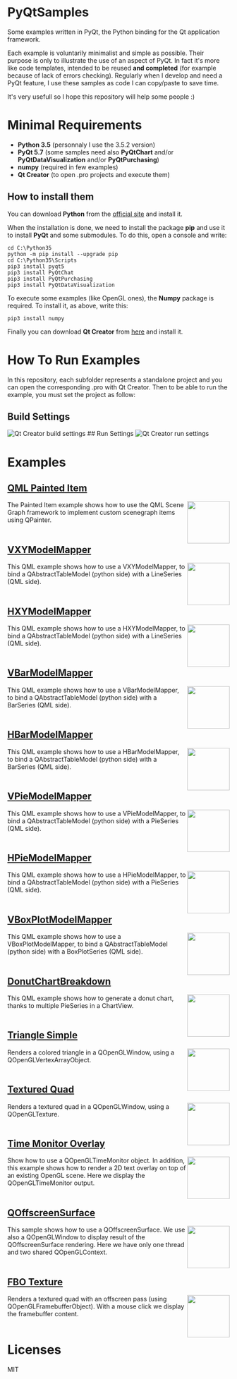# PyQtSamples
Some examples written in PyQt, the Python binding for the Qt application framework.

Each example is voluntarily minimalist and simple as possible. Their purpose is only to illustrate the use of an aspect of PyQt.
In fact it's more like code templates, intended to be reused **and completed** (for example because of lack of errors checking). Regularly when I develop and need a PyQt feature, I use these samples as code I can copy/paste to save time. 

It's very usefull so I hope this repository will help some people :)

# Minimal Requirements
- **Python 3.5** (personnaly I use the 3.5.2 version)
- **PyQt 5.7** (some samples need also **PyQtChart** and/or **PyQtDataVisualization** and/or **PyQtPurchasing**)
- **numpy** (required in few examples)
- **Qt Creator** (to open .pro projects and execute them)

## How to install them
You can download **Python** from the [official site](https://www.python.org/downloads/) and install it.

When the installation is done, we need to install the package **pip** and use it to install **PyQt** and some submodules.
To do this, open a console and write:
```
cd C:\Python35
python -m pip install --upgrade pip
cd C:\Python35\Scripts
pip3 install pyqt5
pip3 install PyQtChat
pip3 install PyQtPurchasing
pip3 install PyQtDataVisualization
``` 

To execute some examples (like OpenGL ones), the **Numpy** package is required. To install it, as above, write this:

```
pip3 install numpy
```

Finally you can download **Qt Creator** from [here](https://www.qt.io/download-open-source/#section-2) and install it.

# How To Run Examples
In this repository, each subfolder represents a standalone project and you can open the corresponding .pro with Qt Creator. Then to be able to run the example, you must set the project as follow:

## Build Settings
<img src="./Screenshots/qt_creator_build_settings.png" alt="Qt Creator build settings">
## Run Settings
<img src="./Screenshots/qt_creator_run_settings.png" alt="Qt Creator run settings">

# Examples
## [QML Painted Item](PyQt5/qml_painted_item/)
<img src="./Screenshots/qml_painted_item.png" height="96px" align="right">
The Painted Item example shows how to use the QML Scene Graph framework to implement custom scenegraph items using QPainter.
<br><br>

## [VXYModelMapper](PyQt5/vxymodelmapper/)
<img src="./Screenshots/line_series.png" height="96px" align="right">
This QML example shows how to use a VXYModelMapper, to bind a QAbstractTableModel (python side) with a LineSeries (QML side).
<br><br>

## [HXYModelMapper](PyQt5/hxymodelmapper/)
<img src="./Screenshots/line_series.png" height="96px" align="right">
This QML example shows how to use a HXYModelMapper, to bind a QAbstractTableModel (python side) with a LineSeries (QML side).
<br><br>

## [VBarModelMapper](PyQt5/vbarmodelmapper/)
<img src="./Screenshots/bar_series.png" height="96px" align="right">
This QML example shows how to use a VBarModelMapper, to bind a QAbstractTableModel (python side) with a BarSeries (QML side).
<br><br>

## [HBarModelMapper](PyQt5/hbarmodelmapper/)
<img src="./Screenshots/bar_series.png" height="96px" align="right">
This QML example shows how to use a HBarModelMapper, to bind a QAbstractTableModel (python side) with a BarSeries (QML side).
<br><br>

## [VPieModelMapper](PyQt5/vpiemodelmapper/)
<img src="./Screenshots/pie_series.png" height="96px" align="right">
This QML example shows how to use a VPieModelMapper, to bind a QAbstractTableModel (python side) with a PieSeries (QML side).
<br><br>

## [HPieModelMapper](PyQt5/hpiemodelmapper/)
<img src="./Screenshots/pie_series.png" height="96px" align="right">
This QML example shows how to use a HPieModelMapper, to bind a QAbstractTableModel (python side) with a PieSeries (QML side).
<br><br>

## [VBoxPlotModelMapper](PyQt5/vboxplotmodelmapper/)
<img src="./Screenshots/box_plot_series.png" height="96px" align="right">
This QML example shows how to use a VBoxPlotModelMapper, to bind a QAbstractTableModel (python side) with a BoxPlotSeries (QML side).
<br><br>

## [DonutChartBreakdown](PyQt5/donut_chart_breakdown/)
<img src="./Screenshots/donut_chart_breakdown.png" height="96px" align="right">
This QML example shows how to generate a donut chart, thanks to multiple PieSeries in a ChartView.
<br><br>

## [Triangle Simple](PyQt5/opengl/triangle_simple/)
<img src="./Screenshots/triangle_simple.png" height="96px" align="right">
Renders a colored triangle in a QOpenGLWindow, using a QOpenGLVertexArrayObject.
<br><br>

## [Textured Quad](PyQt5/opengl/textured_quad/)
<img src="./Screenshots/fbo_texture.png" height="96px" align="right">
Renders a textured quad in a QOpenGLWindow, using a QOpenGLTexture.
<br><br>

## [Time Monitor Overlay](PyQt5/opengl/time_monitor_overlay/)
<img src="./Screenshots/time_monitor_overlay.png" height="96px" align="right">
Show how to use a QOpenGLTimeMonitor object. In addition, this example shows how to render a 2D text overlay on top of an existing OpenGL scene. Here we display the QOpenGLTimeMonitor output.
<br><br>

## [QOffscreenSurface](PyQt5/opengl/qoffscreensurface/)
<img src="./Screenshots/julia.png" height="96px" align="right">
This sample shows how to use a QOffscreenSurface. We use also a QOpenGLWindow to display result of the QOffscreenSurface rendering.
Here we have only one thread and two shared QOpenGLContext.
<br><br>

## [FBO Texture](PyQt5/opengl/fbo_texture/)
<img src="./Screenshots/fbo_texture.png" height="96px" align="right">
Renders a textured quad with an offscreen pass (using QOpenGLFramebufferObject). With a mouse click we display the framebuffer content.
<br><br>

# Licenses
MIT
